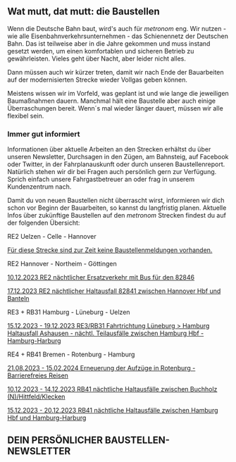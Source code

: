 Wat mutt, dat mutt: die Baustellen
----------

Wenn die Deutsche Bahn baut, wird's auch für *metronom* eng.
Wir nutzen - wie alle Eisenbahnverkehrsunternehmen - das Schienennetz der Deutschen Bahn. Das ist teilweise aber in die Jahre gekommen und muss instand gesetzt werden, um einen komfortablen und sicheren Betrieb zu gewährleisten. Vieles geht über Nacht, aber leider nicht alles.

Dann müssen auch wir kürzer treten, damit wir nach Ende der Bauarbeiten auf der modernisierten Strecke wieder Vollgas geben können.

Meistens wissen wir im Vorfeld, was geplant ist und wie lange die jeweiligen Baumaßnahmen dauern. Manchmal hält eine Baustelle aber auch einige Überraschungen bereit. Wenn´s mal wieder länger dauert, müssen wir alle flexibel sein.

### Immer gut informiert ###

Informationen über aktuelle Arbeiten an den Strecken erhältst du über unseren Newsletter, Durchsagen in den Zügen, am Bahnsteig, auf Facebook oder Twitter, in der Fahrplanauskunft oder durch unseren Baustellenreport. Natürlich stehen wir dir bei Fragen auch persönlich gern zur Verfügung. Sprich einfach unsere Fahrgastbetreuer an oder frag in unserem Kundenzentrum nach.

Damit du von neuen Baustellen nicht überrascht wirst, informieren wir dich schon vor Beginn der Bauarbeiten, so kannst du langfristig planen. Aktuelle Infos über zukünftige Baustellen auf den *metronom* Strecken findest du auf der folgenden Übersicht:

RE2 Uelzen - Celle - Hannover

[Für diese Strecke sind zur Zeit keine Baustellenmeldungen vorhanden.]()

RE2 Hannover - Northeim - Göttingen

[10.12.2023 RE2 nächtlicher Ersatzverkehr mit Bus für den 82846](https://www.der-metronom.de/baustellen/re2-naechtlicher-ersatzverkehr-mit-bus-fuer-den-82846/)

[17.12.2023 RE2 nächtlicher Haltausfall 82841 zwischen Hannover Hbf und Banteln](https://www.der-metronom.de/baustellen/re2-naechtlicher-haltausfall-82841-zwischen-hannover-hbf-und-banteln/)

RE3 + RB31 Hamburg - Lüneburg - Uelzen

[15.12.2023 - 19.12.2023 RE3/RB31 Fahrtrichtung Lüneburg \> Hamburg Haltausfall Ashausen - nächtl. Teilausfälle zwischen Hamburg Hbf - Hamburg-Harburg](https://www.der-metronom.de/baustellen/re3-rb31-fahrtrichtung-lueneburg-hamburg-haltausfall-ashausen-naechtl-teilausfaelle-zwischen-hamburg-hbf-hamburg-harburg/)

RE4 + RB41 Bremen - Rotenburg - Hamburg

[21.08.2023 - 15.02.2024 Erneuerung der Aufzüge in Rotenburg - Barrierefreies Reisen](https://www.der-metronom.de/baustellen/erneuerung-der-aufzuege-in-rotenburg-barrierefreies-reisen/)

[10.12.2023 - 14.12.2023 RB41 nächtliche Haltausfälle zwischen Buchholz (N)/Hittfeld/Klecken](https://www.der-metronom.de/baustellen/rb41-naechtliche-haltausfaelle-zwischen-buchholz-n-hittfeld-klecken/)

[15.12.2023 - 20.12.2023 RB41 nächtliche Haltausfälle zwischen Hamburg Hbf und Hamburg-Harburg](https://www.der-metronom.de/baustellen/rb41-naechtliche-haltausfaelle-zwischen-hamburg-hbf-und-hamburg-harburg/)

DEIN PERSÖNLICHER BAUSTELLEN-NEWSLETTER
----------
